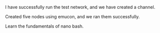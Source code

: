 I have successfully run the test network, and we have created  a channel.     

Created five nodes using emucon, and we ran them successfully.     

Learn the fundamentals of nano bash.
